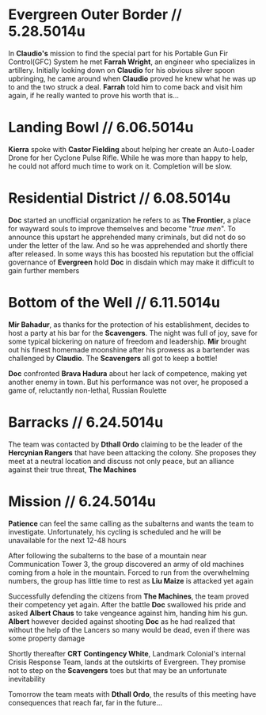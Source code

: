 # Evergreen Outer Border // 5.28.5014u

In **Claudio's** mission to find the special part for his Portable Gun Fir Control(GFC) System he met **Farrah Wright**, an engineer who specializes in artillery. Initially looking down on **Claudio** for his obvious silver spoon upbringing, he came around when **Claudio** proved he knew what he was up to and the two struck a deal. **Farrah** told him to come back and visit him again, if he really wanted to prove his worth that is...

# Landing Bowl // 6.06.5014u

**Kierra** spoke with **Castor Fielding** about helping her create an Auto-Loader Drone for her Cyclone Pulse Rifle. While he was more than happy to help, he could not afford much time to work on it. Completion will be slow.

# Residential District // 6.08.5014u

**Doc** started an unofficial organization he refers to as **The Frontier**, a place for wayward souls to improve themselves and become "*true men*". To announce this upstart he apprehended many criminals, but did not do so under the letter of the law. And so he was apprehended and shortly there after released. In some ways this has boosted his reputation but the official governance of **Evergreen** hold **Doc** in disdain which may make it difficult to gain further members

# Bottom of the Well // 6.11.5014u

**Mir Bahadur**, as thanks for the protection of his establishment, decides to host a party at his bar for the **Scavengers**. The night was full of joy, save for some typical bickering on nature of freedom and leadership. **Mir** brought out his finest homemade moonshine after his prowess as a bartender was challenged by **Claudio**. The **Scavengers** all got to keep a bottle!

**Doc** confronted **Brava Hadura** about her lack of competence, making yet another enemy in town. But his performance was not over, he proposed a game of, reluctantly non-lethal, Russian Roulette

# Barracks // 6.24.5014u

The team was contacted by **Dthall Ordo** claiming to be the leader of the **Hercynian Rangers** that have been attacking the colony. She proposes they meet at a neutral location and discuss not only peace, but an alliance against their true threat, **The Machines**

# Mission // 6.24.5014u

**Patience** can feel the same calling as the subalterns and wants the team to investigate. Unfortunately, his cycling is scheduled and he will be unavailable for the next 12-48 hours

After following the subalterns to the base of a mountain near Communication Tower 3, the group discovered an army of old machines coming from a hole in the mountain. Forced to run from the overwhelming numbers, the group has little time to rest as **Liu Maize** is attacked yet again

Successfully defending the citizens from **The Machines**, the team proved their competency yet again. After the battle **Doc** swallowed his pride and asked **Albert Chaus** to take vengeance against him, handing him his gun. **Albert** however decided against shooting **Doc** as he had realized that without the help of the Lancers so many would be dead, even if there was some property damage

Shortly thereafter **CRT Contingency White**, Landmark Colonial's internal Crisis Response Team, lands at the outskirts of Evergreen. They promise not to step on the **Scavengers** toes but that may be an unfortunate inevitability

Tomorrow the team meats with **Dthall Ordo**, the results of this meeting have consequences that reach far, far in the future...